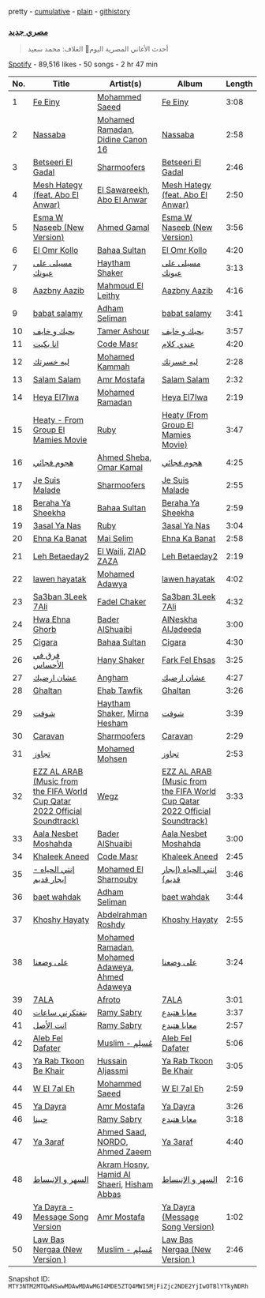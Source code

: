 pretty - [cumulative](/playlists/cumulative/37i9dQZF1DWXJnW46G73SM.md) - [plain](/playlists/plain/37i9dQZF1DWXJnW46G73SM) - [githistory](https://github.githistory.xyz/mackorone/spotify-playlist-archive/blob/main/playlists/plain/37i9dQZF1DWXJnW46G73SM)

### [مصري جديد](https://open.spotify.com/playlist/37i9dQZF1DWXJnW46G73SM)

> أحدث الأغاني المصرية اليوم🤩 الغلاف: محمد سعيد

[Spotify](https://open.spotify.com/user/spotify) - 89,516 likes - 50 songs - 2 hr 47 min

| No. | Title | Artist(s) | Album | Length |
|---|---|---|---|---|
| 1 | [Fe Einy](https://open.spotify.com/track/2TyixRw1j8Ojuh29akRROH) | [Mohammed Saeed](https://open.spotify.com/artist/1ZpCdBZ3rL0mXxMhzhOBvi) | [Fe Einy](https://open.spotify.com/album/6ULzQQv9nJKrpFah0RqHlt) | 3:08 |
| 2 | [Nassaba](https://open.spotify.com/track/4wwKW2VSUbLAkUA53Al0iZ) | [Mohamed Ramadan](https://open.spotify.com/artist/4CflzQprp6nZxKiv0t78tH), [Didine Canon 16](https://open.spotify.com/artist/2aVPTWc4WYc7b384eatevF) | [Nassaba](https://open.spotify.com/album/6HiHRHRuP8AbVYJe2kASYs) | 2:58 |
| 3 | [Betseeri El Gadal](https://open.spotify.com/track/6x2JlAZVoq7ELXSiRfEIAn) | [Sharmoofers](https://open.spotify.com/artist/0qZ24TkLCHoE3ajCzGItJ1) | [Betseeri El Gadal](https://open.spotify.com/album/69MCpaAU3I4bki2lxwDXqZ) | 2:46 |
| 4 | [Mesh Hategy \(feat\. Abo El Anwar\)](https://open.spotify.com/track/4Xix6C8Ny51e3l6ZGzFCBA) | [El Sawareekh](https://open.spotify.com/artist/5rNrRYsRVaRJDQhA1PEC6t), [Abo El Anwar](https://open.spotify.com/artist/2H6XYL9D5Z3ErkxCD0gmD6) | [Mesh Hategy \(feat\. Abo El Anwar\)](https://open.spotify.com/album/6IVMIrWOyWsjfLXBATH3Jb) | 2:50 |
| 5 | [Esma W Naseeb \(New Version\)](https://open.spotify.com/track/1NLrUb7V2sz10xZwtK6QAM) | [Ahmed Gamal](https://open.spotify.com/artist/37ZFIxEwsxUpd09dNpRMVj) | [Esma W Naseeb \(New Version\)](https://open.spotify.com/album/45h1SNOrUM3xV27D6FaCLL) | 3:56 |
| 6 | [El Omr Kollo](https://open.spotify.com/track/4hgBNlMh0PF4S2VE0ejaM6) | [Bahaa Sultan](https://open.spotify.com/artist/2KJgliIl1dMyeOMyCcnYv7) | [El Omr Kollo](https://open.spotify.com/album/3DY0Bt7zzSdaLx0i5VFZxh) | 4:20 |
| 7 | [مسيلى على عيونك](https://open.spotify.com/track/0iACdftSbsuwVGPE98Nu9X) | [Haytham Shaker](https://open.spotify.com/artist/6qRALpme6YIgJ8jWM2D0G2) | [مسيلى على عيونك](https://open.spotify.com/album/5BCxozu0drxusYzl0J0vas) | 3:13 |
| 8 | [Aazbny Aazib](https://open.spotify.com/track/5DZYT2wKA64KDXins0gTIO) | [Mahmoud El Leithy](https://open.spotify.com/artist/2iToE4LH0W9zs4hVw3A7m6) | [Aazbny Aazib](https://open.spotify.com/album/6DQcUnGijb9dN7d0ehTmOv) | 4:16 |
| 9 | [babat salamy](https://open.spotify.com/track/6OB98f5Aj7otXeLBBn7JoF) | [Adham Seliman](https://open.spotify.com/artist/4xV6q5fDx5Mx73IZEugzHF) | [babat salamy](https://open.spotify.com/album/6X9Nx5KCj2Zsr8W0CiNftG) | 3:41 |
| 10 | [بحبك و خايف](https://open.spotify.com/track/5QUsDMbLJc8b4h4gNXIyxr) | [Tamer Ashour](https://open.spotify.com/artist/5rCq30EbJ3DfZPKybGZj8F) | [بحبك و خايف](https://open.spotify.com/album/3cP7v2k1xLOXCsFBstKtF7) | 3:57 |
| 11 | [انا بكيت](https://open.spotify.com/track/53aBCmnMQpIbWrDo3b9VXI) | [Code Masr](https://open.spotify.com/artist/145N3lyWbfwAEVNFwb0ack) | [عندي كلام](https://open.spotify.com/album/1ftMwFolOx5hURYoTxu7Vu) | 4:20 |
| 12 | [ليه خسرتك](https://open.spotify.com/track/4mqAEhjGpFZRTi1DnRBlvA) | [Mohamed Kammah](https://open.spotify.com/artist/15TITDp3RoYMiYhnE3ccmM) | [ليه خسرتك](https://open.spotify.com/album/00s1ad6SOrgQc97aLd3eju) | 2:28 |
| 13 | [Salam Salam](https://open.spotify.com/track/2qcdLoTFw1xRSuCMw88KWC) | [Amr Mostafa](https://open.spotify.com/artist/6YZXwVnjrIIz9SlBd8l2Cg) | [Salam Salam](https://open.spotify.com/album/4bTLSNDHVp12racPM080jj) | 2:32 |
| 14 | [Heya El7lwa](https://open.spotify.com/track/0cEKtYoSyofkTQR1KVrXxJ) | [Mohamed Ramadan](https://open.spotify.com/artist/3gg0cJDqpgB4EgsMrjlca3) | [Heya El7lwa](https://open.spotify.com/album/1rswisEv96JhXJ6YojmIc5) | 2:19 |
| 15 | [Heaty \- From Group El Mamies Movie](https://open.spotify.com/track/7l5LAqn6ZXEQ8JlREAgvPG) | [Ruby](https://open.spotify.com/artist/2lMy93l58wzjh8DepKL814) | [Heaty \(From Group El Mamies Movie\)](https://open.spotify.com/album/4AqPUQbjs7tc0ko1UpBQjN) | 3:47 |
| 16 | [هجوم فجائي](https://open.spotify.com/track/6oJ8OTMckJHkMP96OmM20M) | [Ahmed Sheba](https://open.spotify.com/artist/7BugP3twaHMfVgDlgiEvLc), [Omar Kamal](https://open.spotify.com/artist/1AxlE5JCJrJzVYa0ywJQqV) | [هجوم فجائي](https://open.spotify.com/album/7MVTw1BuTpyCh8kl8Ca5Ww) | 4:25 |
| 17 | [Je Suis Malade](https://open.spotify.com/track/1QEg5Sqt8VCGDuuJl1hlAF) | [Sharmoofers](https://open.spotify.com/artist/0qZ24TkLCHoE3ajCzGItJ1) | [Je Suis Malade](https://open.spotify.com/album/5yNMWMPlTFk8DX6TmgWhAD) | 2:55 |
| 18 | [Beraha Ya Sheekha](https://open.spotify.com/track/1VfR7wqvEB9vQZrpizMRmf) | [Bahaa Sultan](https://open.spotify.com/artist/2KJgliIl1dMyeOMyCcnYv7) | [Beraha Ya Sheekha](https://open.spotify.com/album/20FUHKKDyLbnf8shknBSnk) | 2:59 |
| 19 | [3asal Ya Nas](https://open.spotify.com/track/6N7OyyrRQRMiVaUzDh9RiP) | [Ruby](https://open.spotify.com/artist/2lMy93l58wzjh8DepKL814) | [3asal Ya Nas](https://open.spotify.com/album/4PukzqTnEoXMAd2VwEooNb) | 3:04 |
| 20 | [Ehna Ka Banat](https://open.spotify.com/track/1JwwUI61nWdEPP4RCEyUKS) | [Mai Selim](https://open.spotify.com/artist/19SEEQWYMtQ1spkni19CCu) | [Ehna Ka Banat](https://open.spotify.com/album/1UKboLk9wvBfFmUmAN5t6t) | 2:58 |
| 21 | [Leh Betaeday2](https://open.spotify.com/track/1NODXc70QAPN0GNvBpsgj2) | [El Waili](https://open.spotify.com/artist/0OUma98suuyyJqFHtjX5oU), [ZIAD ZAZA](https://open.spotify.com/artist/03V846UE00DEjP9OaGvjKM) | [Leh Betaeday2](https://open.spotify.com/album/3G8nVTaPY5m2vh2WrOeGkF) | 2:19 |
| 22 | [lawen hayatak](https://open.spotify.com/track/0SlWoAV4uthRhahfVpQk8D) | [Mohamed Adawya](https://open.spotify.com/artist/4isXJBD1o2NfaC5EcotlXN) | [lawen hayatak](https://open.spotify.com/album/0ZAYYAv1gKfSLzIKoUpZk1) | 4:02 |
| 23 | [Sa3ban 3Leek 7Ali](https://open.spotify.com/track/4Hib1b1q0V4oPl9TK9FACT) | [Fadel Chaker](https://open.spotify.com/artist/1LljnS3oumQ36wdBhkPKrs) | [Sa3ban 3Leek 7Ali](https://open.spotify.com/album/6hieLXlyUagk7Qbdd61H0m) | 4:32 |
| 24 | [Hwa Ehna Ghorb](https://open.spotify.com/track/1elQRhX2LeoWf6QdNbzksN) | [Bader AlShuaibi](https://open.spotify.com/artist/2R1yoDsSddlxGn9DmAtJTj) | [AlNeskha AlJadeeda](https://open.spotify.com/album/2Ri8hAF6UfEkpRN5Bc5Kxu) | 3:00 |
| 25 | [Cigara](https://open.spotify.com/track/5YH0SNUHx7P423UiUvB67d) | [Bahaa Sultan](https://open.spotify.com/artist/2KJgliIl1dMyeOMyCcnYv7) | [Cigara](https://open.spotify.com/album/6tlo8DzuR11Z9g8nHP8vd3) | 4:30 |
| 26 | [فرق في الأحساس](https://open.spotify.com/track/3eH1uXt3nQ59RSCBtCEzif) | [Hany Shaker](https://open.spotify.com/artist/1UwfdbFgehcybbaCoeYJ9o) | [Fark Fel Ehsas](https://open.spotify.com/album/3NcOjzZ81rEm4JNT6N1MMH) | 3:25 |
| 27 | [عشان ارضيك](https://open.spotify.com/track/6XVMwb57cf90rjTPaWqd94) | [Angham](https://open.spotify.com/artist/0IiR4LJwslf6HBSdk9W3Dg) | [عشان ارضيك](https://open.spotify.com/album/37OnRbBYRcEvKcJBOeZRpG) | 4:27 |
| 28 | [Ghaltan](https://open.spotify.com/track/3eRa2lh0BsnEDMDFvVPHVV) | [Ehab Tawfik](https://open.spotify.com/artist/7AuBGlcUaHok37yr6u963C) | [Ghaltan](https://open.spotify.com/album/5W9oqTxsd5Fc1RF2E1Kztf) | 3:26 |
| 29 | [شوفت](https://open.spotify.com/track/11KqopQALDho8OLRARxdcS) | [Haytham Shaker](https://open.spotify.com/artist/6qRALpme6YIgJ8jWM2D0G2), [Mirna Hesham](https://open.spotify.com/artist/2XuOGCueot1VkEcd5tQVYB) | [شوفت](https://open.spotify.com/album/21y3qgHakvFl9iRhxMFvu9) | 3:39 |
| 30 | [Caravan](https://open.spotify.com/track/1mDomyxsV7TpNhjsHSdAim) | [Sharmoofers](https://open.spotify.com/artist/0qZ24TkLCHoE3ajCzGItJ1) | [Caravan](https://open.spotify.com/album/3qwsyWmHGylqvRkqUvvuzJ) | 2:29 |
| 31 | [تجاوز](https://open.spotify.com/track/6dGF8eFaRmMMQ72EJd8c7W) | [Mohamed Mohsen](https://open.spotify.com/artist/4zCfs2jBKiQEFIXhxRUGEv) | [تجاوز](https://open.spotify.com/album/2bsAJySmgxtPwwtHQ13SQE) | 2:53 |
| 32 | [EZZ AL ARAB \(Music from the FIFA World Cup Qatar 2022 Official Soundtrack\)](https://open.spotify.com/track/5OFdNtPy9sgIw7UMkKhpLn) | [Wegz](https://open.spotify.com/artist/4BKC2HOGEqtYz2Xbgp9N1q) | [EZZ AL ARAB \(Music from the FIFA World Cup Qatar 2022 Official Soundtrack\)](https://open.spotify.com/album/7IxVks2oX1JIfmX23Fp2Nh) | 3:33 |
| 33 | [Aala Nesbet Moshahda](https://open.spotify.com/track/2OBwqwX6CeSRQcY6ZKheMz) | [Bader AlShuaibi](https://open.spotify.com/artist/2R1yoDsSddlxGn9DmAtJTj) | [Aala Nesbet Moshahda](https://open.spotify.com/album/3sljedVT9NLvlY8qzp0u42) | 3:00 |
| 34 | [Khaleek Aneed](https://open.spotify.com/track/74LjFQrbHiRiJgXqhOrRn3) | [Code Masr](https://open.spotify.com/artist/145N3lyWbfwAEVNFwb0ack) | [Khaleek Aneed](https://open.spotify.com/album/1jWBxVRTqIzB7PHhOm7c6n) | 2:45 |
| 35 | [إنتي الحياه \- إيجار قديم](https://open.spotify.com/track/2P2jPhzQiHlm2yVg5E1RIw) | [Mohamed El Sharnouby](https://open.spotify.com/artist/7zUEJRavunKtqi2n029IHn) | [إنتي الحياه \(إيجار قديم\)](https://open.spotify.com/album/5WQ92QnGxYMPfEoUM6zPx2) | 3:46 |
| 36 | [baet wahdak](https://open.spotify.com/track/15DNX2g87vP8AgvNxF5yDa) | [Adham Seliman](https://open.spotify.com/artist/4xV6q5fDx5Mx73IZEugzHF) | [baet wahdak](https://open.spotify.com/album/2KJYV0GfkiCEIHQMtkukUL) | 3:44 |
| 37 | [Khoshy Hayaty](https://open.spotify.com/track/6IZc9TCicWP7pV1yKjQ5c2) | [Abdelrahman Roshdy](https://open.spotify.com/artist/4uKgnZbfQdntYvL9j9hzeK) | [Khoshy Hayaty](https://open.spotify.com/album/4L1MlEeeI7bYnitOdSgeds) | 2:55 |
| 38 | [على وضعنا](https://open.spotify.com/track/4qUXgGI7oKwfCWY8J8jhLU) | [Mohamed Ramadan](https://open.spotify.com/artist/4CflzQprp6nZxKiv0t78tH), [Mohamed Adaweya](https://open.spotify.com/artist/6wNAr6KAMa7NDqm9vSiv7T), [Ahmed Adaweya](https://open.spotify.com/artist/7EJbIeuxQY12K2EQoRbPC5) | [على وضعنا](https://open.spotify.com/album/5Yqwoth9VJ3epyKF0x2QQP) | 3:24 |
| 39 | [7ALA](https://open.spotify.com/track/00TO3hVgOAgfKrRjrKEZxx) | [Afroto](https://open.spotify.com/artist/7yBuSjd5Z3w7acodk51evR) | [7ALA](https://open.spotify.com/album/70r1uOvZK1dM37OeCqtEsn) | 3:01 |
| 40 | [بتفتكرني ساعات](https://open.spotify.com/track/225k2VOiES9R9AC0IwVBkb) | [Ramy Sabry](https://open.spotify.com/artist/5LtHZB7vU02HtNoOzNcVhc) | [معايا هتبدع](https://open.spotify.com/album/08JBX3tJAbu2ctc7Ui3hXF) | 3:37 |
| 41 | [انت الأصل](https://open.spotify.com/track/1qciOUzxpvVm3oNxPr7fWb) | [Ramy Sabry](https://open.spotify.com/artist/5LtHZB7vU02HtNoOzNcVhc) | [معايا هتبدع](https://open.spotify.com/album/08JBX3tJAbu2ctc7Ui3hXF) | 2:57 |
| 42 | [Aleb Fel Dafater](https://open.spotify.com/track/68WRDAU8QecpIyasp2BEby) | [Muslim \- مُسلِم](https://open.spotify.com/artist/2PM82jOCB674w4BL08zFVS) | [Aleb Fel Dafater](https://open.spotify.com/album/6yF1BKku71kjth4L1WEMYV) | 5:06 |
| 43 | [Ya Rab Tkoon Be Khair](https://open.spotify.com/track/7BHkU54RSmqhtd8TNKRKx6) | [Hussain Aljassmi](https://open.spotify.com/artist/1TcEy92Hugt8o9STqUDz2D) | [Ya Rab Tkoon Be Khair](https://open.spotify.com/album/6Uvz6FXsedSGbIJwTEGrVV) | 3:05 |
| 44 | [W El 7al Eh](https://open.spotify.com/track/7d3jR3zhKm8i7aPQcxjiVB) | [Mohammed Saeed](https://open.spotify.com/artist/1ZpCdBZ3rL0mXxMhzhOBvi) | [W El 7al Eh](https://open.spotify.com/album/4BopfUXJgJhEUYefSdOXHs) | 2:59 |
| 45 | [Ya Dayra](https://open.spotify.com/track/1zeJfLgJYRjCSQGl6mxdke) | [Amr Mostafa](https://open.spotify.com/artist/6YZXwVnjrIIz9SlBd8l2Cg) | [Ya Dayra](https://open.spotify.com/album/12YT8SErqyPtdaoc6XMEqu) | 3:26 |
| 46 | [حبينا](https://open.spotify.com/track/1S3appxEsM5sN3qEURkPt2) | [Ramy Sabry](https://open.spotify.com/artist/5LtHZB7vU02HtNoOzNcVhc) | [معايا هتبدع](https://open.spotify.com/album/08JBX3tJAbu2ctc7Ui3hXF) | 3:18 |
| 47 | [Ya 3araf](https://open.spotify.com/track/6v9noMonS9GMI3Yx9CsSmF) | [Ahmed Saad](https://open.spotify.com/artist/5D2ui1KD49TfyCDb35zf5V), [NORDO](https://open.spotify.com/artist/44qTyRXwTktHVC0X1FGnJn), [Ahmed Zaeem](https://open.spotify.com/artist/36vOw5rJH8SM7GymEeg73T) | [Ya 3araf](https://open.spotify.com/album/39Vo4WKz2TYSBflvVgckfi) | 4:40 |
| 48 | [السهر و الإنبساط](https://open.spotify.com/track/1GQxXFBrOx8KYIFcpBlZPe) | [Akram Hosny](https://open.spotify.com/artist/0uFv3QyIZZuL1ZzT9J19Fi), [Hamid Al Shaeri](https://open.spotify.com/artist/7u1V0Ucu5ggW1VaXwh8KeT), [Hisham Abbas](https://open.spotify.com/artist/6OQ7sfN0G1E2pZMhYW9wjG) | [السهر و الإنبساط](https://open.spotify.com/album/4mKwxA8nkxUg5VThfazP4g) | 2:16 |
| 49 | [Ya Dayra \- Message Song Version](https://open.spotify.com/track/0WYrqy3tAKpKlOShwpWfoO) | [Amr Mostafa](https://open.spotify.com/artist/6YZXwVnjrIIz9SlBd8l2Cg) | [Ya Dayra \(Message Song Version\)](https://open.spotify.com/album/769F7hOS4J3PDMufEAKg8d) | 1:02 |
| 50 | [Law Bas Nergaa \(New Version \)](https://open.spotify.com/track/4ebqXyZzx1JNVMCHZ0Roxp) | [Muslim \- مُسلِم](https://open.spotify.com/artist/2PM82jOCB674w4BL08zFVS) | [Law Bas Nergaa \(New Version \)](https://open.spotify.com/album/1qVviyoS8hVaIi80u8vCBi) | 2:46 |

Snapshot ID: `MTY3NTM2MTQwNSwwMDAwMDAwMGI4MDE5ZTQ4MWI5MjFiZjc2NDE2YjIwOTBlYTkyNDRh`
